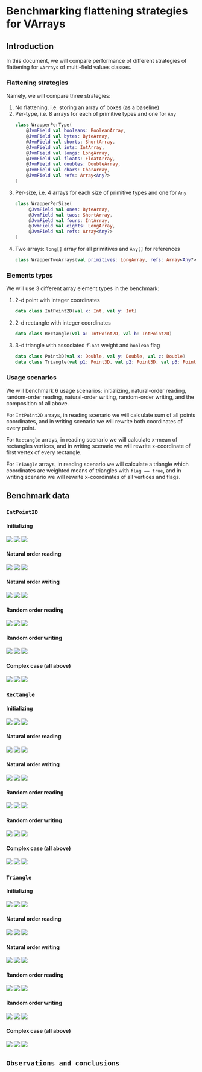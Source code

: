 # Benchmarking flattening strategies for VArrays

## Introduction

In this document, we will compare performance of different strategies of flattening for `VArrays` of multi-field values classes. 

### Flattening strategies
Namely, we will compare three strategies:
1. No flattening, i.e. storing an array of boxes (as a baseline)
2. Per-type, i.e. 8 arrays for each of primitive types and one for `Any`
    ```kotlin
   class WrapperPerType(
        @JvmField val booleans: BooleanArray,
        @JvmField val bytes: ByteArray,
        @JvmField val shorts: ShortArray,
        @JvmField val ints: IntArray,
        @JvmField val longs: LongArray,
        @JvmField val floats: FloatArray,
        @JvmField val doubles: DoubleArray,
        @JvmField val chars: CharArray,
        @JvmField val refs: Array<Any?>
    )
   ```
3. Per-size, i.e. 4 arrays for each size of primitive types and one for `Any`
   ```kotlin
   class WrapperPerSize(
        @JvmField val ones: ByteArray,
        @JvmField val twos: ShortArray,
        @JvmField val fours: IntArray,
        @JvmField val eights: LongArray,
        @JvmField val refs: Array<Any?>
   )
   ```
4. Two arrays: `long[]` array for all primitives and `Any[]` for references
   ```kotlin
   class WrapperTwoArrays(val primitives: LongArray, refs: Array<Any?>)
   ```

### Elements types
We will use 3 different array element types in the benchmark:
1. 2-d point with integer coordinates
   ```kotlin
   data class IntPoint2D(val x: Int, val y: Int)
   ```
2. 2-d rectangle with integer coordinates
   ```kotlin
   data class Rectangle(val a: IntPoint2D, val b: IntPoint2D)
   ```
3. 3-d triangle with associated `float` weight and `boolean` flag
   ```kotlin
   data class Point3D(val x: Double, val y: Double, val z: Double)
   data class Triangle(val p1: Point3D, val p2: Point3D, val p3: Point3D, val flag: Boolean, val weight: Float)
   ```
   
### Usage scenarios
We will benchmark 6 usage scenarios: initializing, natural-order reading, random-order reading, natural-order
writing, random-order writing, and the composition of all above.

For `IntPoint2D` arrays, in reading scenario we will calculate sum of all points coordinates, and in writing scenario we
will rewrite both coordinates of every point.

For `Rectangle` arrays, in reading scenario we will calculate x-mean of rectangles vertices, and in writing scenario
we will rewrite x-coordinate of first vertex of every rectangle.

For `Triangle` arrays, in reading scenario we will calculate a triangle which coordinates are weighted means of
triangles with `flag == true`, and in writing scenario we will rewrite x-coordinates of all vertices and flags.

## Benchmark data

### `IntPoint2D`

#### Initializing

![](plots/Point2D_Create_10.png)
![](plots/Point2D_Create_1000.png)
![](plots/Point2D_Create_100000.png)

#### Natural order reading

![](plots/Point2D_ReadInNaturalOrder_10.png)
![](plots/Point2D_ReadInNaturalOrder_1000.png)
![](plots/Point2D_ReadInNaturalOrder_100000.png)

#### Natural order writing

![](plots/Point2D_WriteInNaturalOrder_10.png)
![](plots/Point2D_WriteInNaturalOrder_1000.png)
![](plots/Point2D_WriteInNaturalOrder_100000.png)

#### Random order reading

![](plots/Point2D_ReadInRandomOrder_10.png)
![](plots/Point2D_ReadInRandomOrder_1000.png)
![](plots/Point2D_ReadInRandomOrder_100000.png)

#### Random order writing

![](plots/Point2D_WriteInRandomOrder_10.png)
![](plots/Point2D_WriteInRandomOrder_1000.png)
![](plots/Point2D_WriteInRandomOrder_100000.png)

#### Complex case (all above)

![](plots/Point2D_ComplexScenario_10.png)
![](plots/Point2D_ComplexScenario_1000.png)
![](plots/Point2D_ComplexScenario_100000.png)

### `Rectangle`

#### Initializing

![](plots/Rectangle_Create_10.png)
![](plots/Rectangle_Create_1000.png)
![](plots/Rectangle_Create_100000.png)

#### Natural order reading

![](plots/Rectangle_ReadInNaturalOrder_10.png)
![](plots/Rectangle_ReadInNaturalOrder_1000.png)
![](plots/Rectangle_ReadInNaturalOrder_100000.png)

#### Natural order writing

![](plots/Rectangle_WriteInNaturalOrder_10.png)
![](plots/Rectangle_WriteInNaturalOrder_1000.png)
![](plots/Rectangle_WriteInNaturalOrder_100000.png)

#### Random order reading

![](plots/Rectangle_ReadInRandomOrder_10.png)
![](plots/Rectangle_ReadInRandomOrder_1000.png)
![](plots/Rectangle_ReadInRandomOrder_100000.png)

#### Random order writing

![](plots/Rectangle_WriteInRandomOrder_10.png)
![](plots/Rectangle_WriteInRandomOrder_1000.png)
![](plots/Rectangle_WriteInRandomOrder_100000.png)

#### Complex case (all above)

![](plots/Rectangle_ComplexScenario_10.png)
![](plots/Rectangle_ComplexScenario_1000.png)
![](plots/Rectangle_ComplexScenario_100000.png)

### `Triangle`

#### Initializing

![](plots/Triangle_Create_10.png)
![](plots/Triangle_Create_1000.png)
![](plots/Triangle_Create_100000.png)

#### Natural order reading

![](plots/Triangle_ReadInNaturalOrder_10.png)
![](plots/Triangle_ReadInNaturalOrder_1000.png)
![](plots/Triangle_ReadInNaturalOrder_100000.png)

#### Natural order writing

![](plots/Triangle_WriteInNaturalOrder_10.png)
![](plots/Triangle_WriteInNaturalOrder_1000.png)
![](plots/Triangle_WriteInNaturalOrder_100000.png)

#### Random order reading

![](plots/Triangle_ReadInRandomOrder_10.png)
![](plots/Triangle_ReadInRandomOrder_1000.png)
![](plots/Triangle_ReadInRandomOrder_100000.png)

#### Random order writing

![](plots/Triangle_WriteInRandomOrder_10.png)
![](plots/Triangle_WriteInRandomOrder_1000.png)
![](plots/Triangle_WriteInRandomOrder_100000.png)

#### Complex case (all above)

![](plots/Triangle_ComplexScenario_10.png)
![](plots/Triangle_ComplexScenario_1000.png)
![](plots/Triangle_ComplexScenario_100000.png)

## `Observations and conclusions`